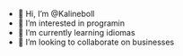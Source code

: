 - 👋 Hi, I’m @Kalineboll
- 👀 I’m interested in programin
- 🌱 I’m currently learning idiomas 
- 💞️ I’m looking to collaborate on businesses 
  

<!---
Kalineboll/Kalineboll is a ✨ special ✨ repository because its `README.md` (this file) appears on your GitHub profile.
You can click the Preview link to take a look at your changes.
--->
